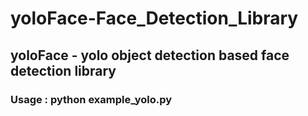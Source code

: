 # yoloFace-Face_Detection_Library
## yoloFace - yolo object detection based face detection library

### Usage : python example_yolo.py
